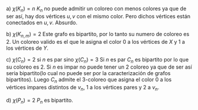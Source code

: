 a) $\chi(K_n) = n$
$K_n$ no puede admitir un coloreo con menos colores ya que de ser así, hay dos vértices $u,v$ con el mismo color. Pero dichos vértices están conectados en $u,v$. Absurdo.

b) $\chi(K_{n,m}) = 2$
Este grafo es bipartito, por lo tanto su numero de coloreo es 2. Un coloreo valido es el que le asigna el color $0$ a los vértices de $X$ y $1$ a los vértices de $Y$.

c) $\chi(C_n)=2$ si $n$ es par sino $\chi(C_n)=3$
Si $n$ es par $C_n$ es bipartito por lo que su coloreo es $2$.
Si $n$ es impar no puede tener un $2$ coloreo ya que de ser así seria bipartito(lo cual no puede ser por la caracterización de grafos bipartitos). Luego $C_n$ admite el $3$-coloreo que asigna el color $0$ a los vértices impares distintos de $v_n$, $1$ a los vértices pares y $2$ a $v_n$.

d) $\chi(P_n) = 2$
$P_n$ es bipartito.

